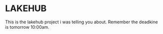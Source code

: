 # LAKEHUB
This is the lakehub project i was telling you about. Remember the deadkine is tomorrow 10:00am.
